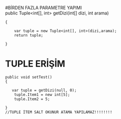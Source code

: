 #BİRDEN FAZLA PARAMETRE YAPIMI   
    public Tuple<int[], int> getDizi(int[] dizi, int arama)
    
    {
    
        var tuple = new Tuple<int[], int>(dizi,arama);
        return tuple;
        
    }
    
# TUPLE ERİŞİM
    public void setTest()
    {
    
       var tuple = getDizi(null, 0);
        tuple.Item1 = new int[5];
        tuple.Item2 = 5;
        
    }
    //TUPLE İTEM SALT OKUNUR ATAMA YAPILAMAZ!!!!!!!!
